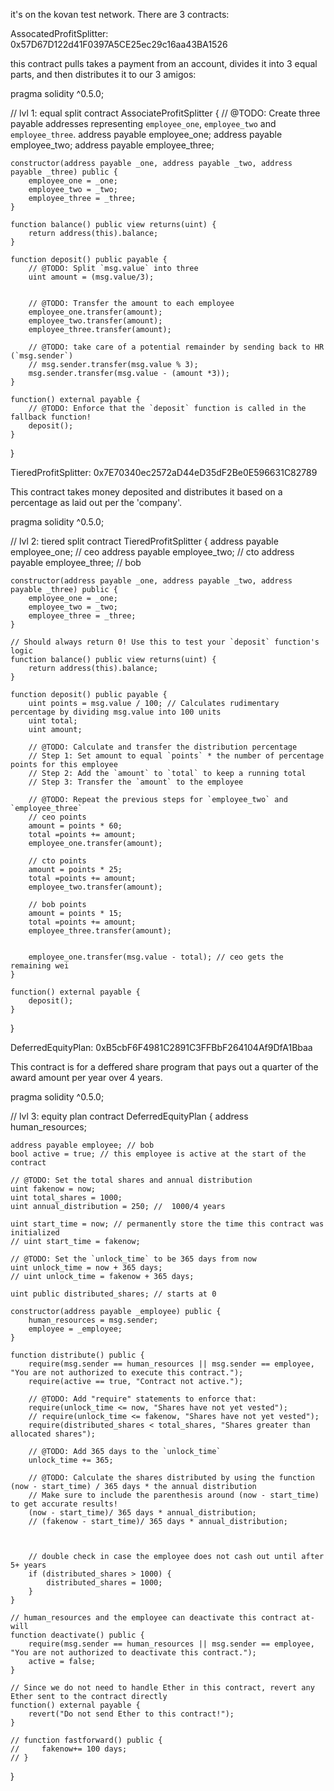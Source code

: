 it's on the kovan test network.  There are 3 contracts:

AssocatedProfitSplitter: 0x57D67D122d41F0397A5CE25ec29c16aa43BA1526

this contract pulls takes a payment from an account, divides it into 3 equal parts, and then distributes it to our 3 amigos:

pragma solidity ^0.5.0;

// lvl 1: equal split
contract AssociateProfitSplitter {
    // @TODO: Create three payable addresses representing `employee_one`, `employee_two` and `employee_three`.
    address payable employee_one;
    address payable employee_two;
    address payable employee_three;

    constructor(address payable _one, address payable _two, address payable _three) public {
        employee_one = _one;
        employee_two = _two;
        employee_three = _three;
    }

    function balance() public view returns(uint) {
        return address(this).balance;
    }

    function deposit() public payable {
        // @TODO: Split `msg.value` into three
        uint amount = (msg.value/3);
        
        
        // @TODO: Transfer the amount to each employee
        employee_one.transfer(amount);
        employee_two.transfer(amount);
        employee_three.transfer(amount);

        // @TODO: take care of a potential remainder by sending back to HR (`msg.sender`)
        // msg.sender.transfer(msg.value % 3);
        msg.sender.transfer(msg.value - (amount *3));
    }

    function() external payable {
        // @TODO: Enforce that the `deposit` function is called in the fallback function!
        deposit();
    }
}




TieredProfitSplitter: 0x7E70340ec2572aD44eD35dF2Be0E596631C82789

This contract takes money deposited and distributes it based on a percentage as laid out per the 'company'.

pragma solidity ^0.5.0;

// lvl 2: tiered split
contract TieredProfitSplitter {
    address payable employee_one; // ceo
    address payable employee_two; // cto
    address payable employee_three; // bob

    constructor(address payable _one, address payable _two, address payable _three) public {
        employee_one = _one;
        employee_two = _two;
        employee_three = _three;
    }

    // Should always return 0! Use this to test your `deposit` function's logic
    function balance() public view returns(uint) {
        return address(this).balance;
    }

    function deposit() public payable {
        uint points = msg.value / 100; // Calculates rudimentary percentage by dividing msg.value into 100 units
        uint total;
        uint amount;

        // @TODO: Calculate and transfer the distribution percentage
        // Step 1: Set amount to equal `points` * the number of percentage points for this employee
        // Step 2: Add the `amount` to `total` to keep a running total
        // Step 3: Transfer the `amount` to the employee

        // @TODO: Repeat the previous steps for `employee_two` and `employee_three`
        // ceo points
        amount = points * 60;
        total =points += amount;
        employee_one.transfer(amount);
        
        // cto points
        amount = points * 25;
        total =points += amount;
        employee_two.transfer(amount);
        
        // bob points
        amount = points * 15;
        total =points += amount;
        employee_three.transfer(amount);
        

        employee_one.transfer(msg.value - total); // ceo gets the remaining wei
    }

    function() external payable {
        deposit();
    }
}



DeferredEquityPlan: 0xB5cbF6F4981C2891C3FFBbF264104Af9DfA1Bbaa

This contract is for a deffered share program that pays out a quarter of the award amount per year over 4 years.  

pragma solidity ^0.5.0;

// lvl 3: equity plan
contract DeferredEquityPlan {
    address human_resources;

    address payable employee; // bob
    bool active = true; // this employee is active at the start of the contract

    // @TODO: Set the total shares and annual distribution
    uint fakenow = now;
    uint total_shares = 1000;
    uint annual_distribution = 250; //  1000/4 years

    uint start_time = now; // permanently store the time this contract was initialized
    // uint start_time = fakenow;

    // @TODO: Set the `unlock_time` to be 365 days from now
    uint unlock_time = now + 365 days;
    // uint unlock_time = fakenow + 365 days;

    uint public distributed_shares; // starts at 0

    constructor(address payable _employee) public {
        human_resources = msg.sender;
        employee = _employee;
    }

    function distribute() public {
        require(msg.sender == human_resources || msg.sender == employee, "You are not authorized to execute this contract.");
        require(active == true, "Contract not active.");

        // @TODO: Add "require" statements to enforce that:
        require(unlock_time <= now, "Shares have not yet vested");
        // require(unlock_time <= fakenow, "Shares have not yet vested");
        require(distributed_shares < total_shares, "Shares greater than allocated shares");

        // @TODO: Add 365 days to the `unlock_time`
        unlock_time += 365;

        // @TODO: Calculate the shares distributed by using the function (now - start_time) / 365 days * the annual distribution
        // Make sure to include the parenthesis around (now - start_time) to get accurate results!
        (now - start_time)/ 365 days * annual_distribution;
        // (fakenow - start_time)/ 365 days * annual_distribution;
        
        

        // double check in case the employee does not cash out until after 5+ years
        if (distributed_shares > 1000) {
            distributed_shares = 1000;
        }
    }

    // human_resources and the employee can deactivate this contract at-will
    function deactivate() public {
        require(msg.sender == human_resources || msg.sender == employee, "You are not authorized to deactivate this contract.");
        active = false;
    }

    // Since we do not need to handle Ether in this contract, revert any Ether sent to the contract directly
    function() external payable {
        revert("Do not send Ether to this contract!");
    }
    
    // function fastforward() public {
    //     fakenow+= 100 days;
    // }
}
